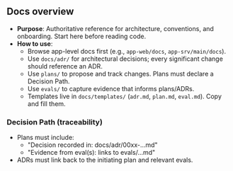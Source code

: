 ## Docs overview

- **Purpose**: Authoritative reference for architecture, conventions, and onboarding. Start here before reading code.
- **How to use**:
  - Browse app-level docs first (e.g., `app-web/docs`, `app-srv/main/docs`).
  - Use `docs/adr/` for architectural decisions; every significant change should reference an ADR.
  - Use `plans/` to propose and track changes. Plans must declare a Decision Path.
  - Use `evals/` to capture evidence that informs plans/ADRs.
  - Templates live in `docs/templates/` (`adr.md`, `plan.md`, `eval.md`). Copy and fill them.

### Decision Path (traceability)
- Plans must include:
  - "Decision recorded in: docs/adr/00xx-...md"
  - "Evidence from eval(s): links to evals/...md"
- ADRs must link back to the initiating plan and relevant evals.


